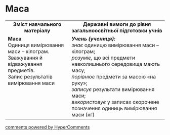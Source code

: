 # Маса
<table>
  <tr>
    <td width="40%" align="center"><b>Зміст навчального матеріалу<b></td>
    <td width="60%" align="center"><b>Державні вимоги до рівня загальноосвітньої підготовки учнів</b></td>
  </tr>
  <tr>
    <td width="40%" style="vertical-align:top !important;"><b>Маса</b><br>
Одиниця вимірювання маси – кілограм.<br>
Зважування й відважування предметів.<br>
Запис результатів вимірювання маси<br></td>
    <td width="60%" style="vertical-align:top !important;"><i><b>Учень (учениця):</b></i><br>
<i>знає</i>  одиницю вимірювання маси – кілограм;<br>
<i>розуміє,</i> що всі предмети навколишнього середовища мають масу;<br>
<i>порівнює</i> предмети за масою «на руку»;<br>
<i>записує</i> результати вимірювання маси;<br>
<i>використовує</i> у записах скорочене позначення одиниць вимірювання маси (кг)<br></td>
  </tr>
</table>

<div id="hypercomments_widget"></div>
<a href="http://hypercomments.com" class="hc-link" title="comments widget">comments powered by HyperComments</a>